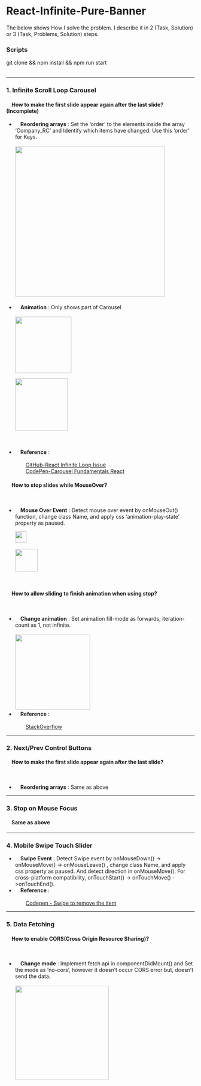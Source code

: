 # React-Infinite-Pure-Banner
The below shows How I solve the problem. I describe it in 2 (Task, Solution) or 3 (Task, Problems, Solution) steps. 
<h3>Scripts</h3>
git clone && npm install && npm run start</br></br>
<hr/>
<h3>1. Infinite Scroll Loop Carousel</h3></hr>
<h4>&emsp;How to make the first slide appear again after the last slide? (Incomplete)</h4>
<ul>  
<li>&emsp;<strong>Reordering arrays</strong> : Set the ‘order’ to the elements inside the array ‘Company_RC’ and Identify which items have changed. Use this ‘order’ for Keys.<br/><br/>
<img src="https://user-images.githubusercontent.com/6896920/61291280-0f842000-a809-11e9-9537-cd8d7623d287.png" height="400px"></img>

</li></br>
<li>&emsp;<strong>Animation</strong> : Only shows part of Carousel<br/><br/>
<img src="https://user-images.githubusercontent.com/6896920/61291468-8de0c200-a809-11e9-9d08-a080f401bc24.png" height="150px"></img><br/>

<img src="https://user-images.githubusercontent.com/6896920/61291541-b9fc4300-a809-11e9-87ee-1362afa50592.png" height="140px"></img>
</li></br></br>
<li>&emsp;<strong>Reference</strong>  : </br></br>
&emsp;&emsp;<a target="_blank" href="https://github.com/express-labs/pure-react-carousel/issues/60">GitHub-React Infinite Loop Issue</a></br>
&emsp;&emsp;<a target="_blank" href="https://codepen.io/MattPeck/pen/pZbWjN?editors=0010">CodePen-Carousel Fundamentals React</a>
</li>
</ul>

<h4>&emsp;How to stop slides while MouseOver?</h4></br>
<ul>
<li>&emsp;<strong>Mouse Over Event</strong> : Detect mouse over event by onMouseOut() function, change class Name, and apply css ‘animation-play-state’ property as paused.

<img src="https://user-images.githubusercontent.com/6896920/61291612-f2038600-a809-11e9-9524-8a75d17383e1.png" height="30px"></img><br/><br/>
<img src="https://user-images.githubusercontent.com/6896920/61291682-25461500-a80a-11e9-9e46-b7b02f5fc37b.png" height="60px"></img>
</li></br>
</ul>
<h4>&emsp;How to allow sliding to finish animation when using stop?</h4></br>
<ul>
<li>&emsp;<strong>Change animation</strong> : Set animation fill-mode as forwards, iteration-count as 1, not infinite.<br/><br/>
<img src="https://user-images.githubusercontent.com/6896920/61291800-7a822680-a80a-11e9-9406-5dadac6a2560.png" height="200px"></img>
</li>
<li>&emsp;<strong>Reference </strong>  : </br></br>
&emsp;&emsp;<a target="_blank" href="https://stackoverflow.com/questions/25314215/how-to-allow-slidedown-and-slideup-to-finish-animation-when-using-stop">StackOverflow</a></li>
</ul>
<hr/>
<h3>2. Next/Prev Control Buttons</h3>
<h4>&emsp;How to make the first slide appear again after the last slide?</h4></br>
<ul>
	<li>&emsp;<strong>Reordering arrays</strong> : Same as above </li>
</ul>
<hr/>
<h3>3. Stop on Mouse Focus</h3>
<h4>&emsp;Same as above</h4>
<hr/>
<h3>4. Mobile Swipe Touch Slider</h3>
<ul><li>&emsp;<strong>Swipe Event</strong> : Detect Swipe event by onMouseDown() -> onMouseMove() -> onMouseLeave() , change class Name, and apply css property as paused. And detect direction in onMouseMove(). For cross-platform compatibility, onTouchStart() -> onTouchMove() ->onTouchEnd().</li>		
<li>&emsp;<strong>Reference  </strong>:</br></br>
&emsp;&emsp;<a target="_blank" href="https://codepen.io/swingthing/pen/ZBGBJb/">Codepen - Swipe to remove the item</a></li>
</ul>
<hr/>
<h3>5. Data Fetching</h3>
<h4>&emsp;How to enable CORS(Cross Origin Resource Sharing)?</h4></br>
<ul>
<li>&emsp;<strong>Change mode</strong> : Implement fetch api in componentDidMount() and Set the mode as ‘no-cors’, however it doesn’t occur CORS error but, doesn’t send the data.<br/><br/>
<img src="https://user-images.githubusercontent.com/6896920/61291799-7a822680-a80a-11e9-98b8-147c0db2a277.png" height="250px"></img></li>		
</ul>
